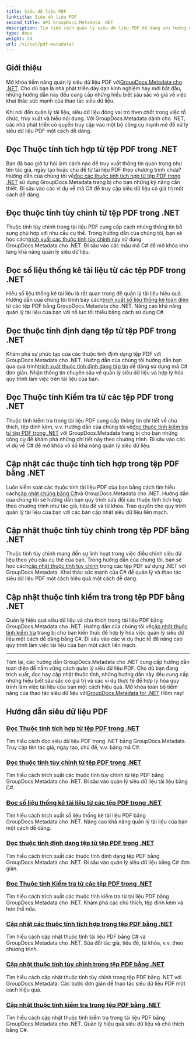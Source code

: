 ```yaml
---
title: Siêu dữ liệu PDF
linktitle: Siêu dữ liệu PDF
second_title: API GroupDocs.Metadata .NET
description: Tìm hiểu cách quản lý siêu dữ liệu PDF dễ dàng với hướng dẫn GroupDocs.Metadata for .NET. Truy cập các thuộc tính tùy chỉnh và tích hợp sẵn bằng mã C#.
type: docs
weight: 24
url: /vi/net/pdf-metadata/
---
```

## Giới thiệu

 Mở khóa tiềm năng quản lý siêu dữ liệu PDF với[GroupDocs.Metadata cho .NET](https://www.groupdocs.com/products/metadata/net). Cho dù bạn là nhà phát triển dày dạn kinh nghiệm hay mới bắt đầu, những hướng dẫn này đều cung cấp những hiểu biết sâu sắc vô giá về việc khai thác sức mạnh của thao tác siêu dữ liệu.

Khi nói đến quản lý tài liệu, siêu dữ liệu đóng vai trò then chốt trong việc tổ chức, truy xuất và hiểu nội dung. Với GroupDocs.Metadata dành cho .NET, các nhà phát triển có quyền truy cập vào một bộ công cụ mạnh mẽ để xử lý siêu dữ liệu PDF một cách dễ dàng.

## Đọc Thuộc tính tích hợp từ tệp PDF trong .NET

 Bạn đã bao giờ tự hỏi làm cách nào để truy xuất thông tin quan trọng như tên tác giả, ngày tạo hoặc chủ đề từ tài liệu PDF theo chương trình chưa? Hướng dẫn của chúng tôi về[đọc các thuộc tính tích hợp từ tệp PDF trong .NET](./read-built-in-properties-pdfs/) sử dụng GroupDocs.Metadata trang bị cho bạn những kỹ năng cần thiết. Đi sâu vào các ví dụ về mã C# để truy cập siêu dữ liệu có giá trị một cách dễ dàng.


## Đọc thuộc tính tùy chỉnh từ tệp PDF trong .NET

 Thuộc tính tùy chỉnh trong tài liệu PDF cung cấp cách nhúng thông tin bổ sung phù hợp với nhu cầu cụ thể. Trong hướng dẫn của chúng tôi, bạn sẽ học cách[trích xuất các thuộc tính tùy chỉnh này](./read-custom-properties-pdfs/) sử dụng GroupDocs.Metadata cho .NET. Đi sâu vào các mẫu mã C# để mở khóa kho tàng khả năng quản lý siêu dữ liệu.


## Đọc số liệu thống kê tài liệu từ các tệp PDF trong .NET

 Hiểu số liệu thống kê tài liệu là rất quan trọng để quản lý tài liệu hiệu quả. Hướng dẫn của chúng tôi trình bày cách[trích xuất số liệu thống kê toàn diện](./read-document-statistics-pdfs/) từ các tệp PDF bằng GroupDocs.Metadata cho .NET. Nâng cao khả năng quản lý tài liệu của bạn với nỗ lực tối thiểu bằng cách sử dụng C#.

## Đọc thuộc tính định dạng tệp từ tệp PDF trong .NET

Khám phá sự phức tạp của các thuộc tính định dạng tệp PDF với GroupDocs.Metadata cho .NET. Hướng dẫn của chúng tôi hướng dẫn bạn qua quá trình[trích xuất thuộc tính định dạng tập tin](./read-file-format-properties-pdfs/) dễ dàng sử dụng mã C# đơn giản. Nhận thông tin chuyên sâu về quản lý siêu dữ liệu và hợp lý hóa quy trình làm việc trên tài liệu của bạn.

## Đọc Thuộc tính Kiểm tra từ các tệp PDF trong .NET

 Thuộc tính kiểm tra trong tài liệu PDF cung cấp thông tin chi tiết về chú thích, tệp đính kèm, v.v. Hướng dẫn của chúng tôi về[đọc thuộc tính kiểm tra từ tệp PDF trong .NET](./read-inspection-properties-pdfs/) với GroupDocs.Metadata trang bị cho bạn những công cụ để khám phá những chi tiết này theo chương trình. Đi sâu vào các ví dụ về C# để mở khóa vô số khả năng quản lý siêu dữ liệu.

## Cập nhật các thuộc tính tích hợp trong tệp PDF bằng .NET

 Luôn kiểm soát các thuộc tính tài liệu PDF của bạn bằng cách tìm hiểu cách[cập nhật chúng bằng C#](./update-built-in-properties-pdfs/)và GroupDocs.Metadata cho .NET. Hướng dẫn của chúng tôi sẽ hướng dẫn bạn quy trình sửa đổi các thuộc tính tích hợp theo chương trình như tác giả, tiêu đề và từ khóa. Trao quyền cho quy trình quản lý tài liệu của bạn với các bản cập nhật siêu dữ liệu liền mạch.

## Cập nhật thuộc tính tùy chỉnh trong tệp PDF bằng .NET

 Thuộc tính tùy chỉnh mang đến sự linh hoạt trong việc điều chỉnh siêu dữ liệu theo yêu cầu cụ thể của bạn. Trong hướng dẫn của chúng tôi, bạn sẽ học cách[cập nhật thuộc tính tùy chỉnh](./update-custom-properties-pdfs/) trong các tệp PDF sử dụng .NET với GroupDocs.Metadata. Khai thác sức mạnh của C# để quản lý và thao tác siêu dữ liệu PDF một cách hiệu quả một cách dễ dàng.

## Cập nhật thuộc tính kiểm tra trong tệp PDF bằng .NET

 Quản lý hiệu quả siêu dữ liệu và chú thích trong tài liệu PDF bằng GroupDocs.Metadata cho .NET. Hướng dẫn của chúng tôi về[cập nhật thuộc tính kiểm tra](./update-inspection-properties-pdfs/) trang bị cho bạn kiến thức để hợp lý hóa việc quản lý siêu dữ liệu một cách dễ dàng bằng C#. Đi sâu vào các ví dụ thực tế để nâng cao quy trình làm việc tài liệu của bạn một cách liền mạch.

----

Tóm lại, các hướng dẫn GroupDocs.Metadata cho .NET cung cấp hướng dẫn toàn diện để nắm vững cách quản lý siêu dữ liệu PDF. Cho dù bạn đang trích xuất, đọc hay cập nhật thuộc tính, những hướng dẫn này đều cung cấp những hiểu biết sâu sắc có giá trị và các ví dụ thực tế để hợp lý hóa quy trình làm việc tài liệu của bạn một cách hiệu quả. Mở khóa toàn bộ tiềm năng của thao tác siêu dữ liệu với[GroupDocs.Metadata for .NET](https://www.groupdocs.com/products/metadata/net) Hôm nay!
## Hướng dẫn siêu dữ liệu PDF
### [Đọc Thuộc tính tích hợp từ tệp PDF trong .NET](./read-built-in-properties-pdfs/)
Tìm hiểu cách đọc siêu dữ liệu PDF trong .NET bằng GroupDocs.Metadata. Truy cập tên tác giả, ngày tạo, chủ đề, v.v. bằng mã C#.
### [Đọc thuộc tính tùy chỉnh từ tệp PDF trong .NET](./read-custom-properties-pdfs/)
Tìm hiểu cách trích xuất các thuộc tính tùy chỉnh từ tệp PDF bằng GroupDocs.Metadata cho .NET. Đi sâu vào quản lý siêu dữ liệu tài liệu bằng C#.
### [Đọc số liệu thống kê tài liệu từ các tệp PDF trong .NET](./read-document-statistics-pdfs/)
Tìm hiểu cách trích xuất số liệu thống kê tài liệu PDF bằng GroupDocs.Metadata cho .NET. Nâng cao khả năng quản lý tài liệu của bạn một cách dễ dàng.
### [Đọc thuộc tính định dạng tệp từ tệp PDF trong .NET](./read-file-format-properties-pdfs/)
Tìm hiểu cách trích xuất các thuộc tính định dạng tệp PDF bằng GroupDocs.Metadata cho .NET. Đi sâu vào quản lý siêu dữ liệu bằng C# đơn giản.
### [Đọc Thuộc tính Kiểm tra từ các tệp PDF trong .NET](./read-inspection-properties-pdfs/)
Tìm hiểu cách trích xuất các thuộc tính kiểm tra từ tài liệu PDF bằng GroupDocs.Metadata cho .NET. Khám phá các chú thích, tệp đính kèm và hơn thế nữa.
### [Cập nhật các thuộc tính tích hợp trong tệp PDF bằng .NET](./update-built-in-properties-pdfs/)
Tìm hiểu cách cập nhật thuộc tính tài liệu PDF bằng C# và GroupDocs.Metadata cho .NET. Sửa đổi tác giả, tiêu đề, từ khóa, v.v. theo chương trình.
### [Cập nhật thuộc tính tùy chỉnh trong tệp PDF bằng .NET](./update-custom-properties-pdfs/)
Tìm hiểu cách cập nhật thuộc tính tùy chỉnh trong tệp PDF bằng .NET với GroupDocs.Metadata. Các bước đơn giản để thao tác siêu dữ liệu PDF một cách hiệu quả.
### [Cập nhật thuộc tính kiểm tra trong tệp PDF bằng .NET](./update-inspection-properties-pdfs/)
Tìm hiểu cách cập nhật thuộc tính kiểm tra trong tài liệu PDF bằng GroupDocs.Metadata cho .NET. Quản lý hiệu quả siêu dữ liệu và chú thích bằng C#.